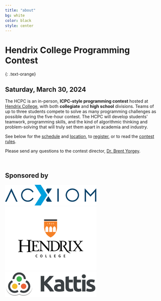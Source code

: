```yaml
---
title: "about"
bg: white
color: black
style: center
---
```


# Hendrix College Programming Contest
{: .text-orange}

## Saturday, March 30, 2024

The HCPC is an in-person, **ICPC-style programming contest** hosted at
[Hendrix College](https://www.hendrix.edu/), with both **collegiate**
and **high school** divisions.  Teams of up to three students compete
to solve as many programming challenges as possible during the
five-hour contest.  The HCPC will develop students' teamwork,
programming skills, and the kind of algorithmic thinking and
problem-solving that will truly set them apart in academia and
industry.

See below for the [schedule](#schedule) and [location](#location), to
[register](#registration), or to read the [contest rules](#rules).

Please send any questions to the contest director, [Dr. Brent
Yorgey](mailto:yorgey@hendrix.edu).

<br />

## Sponsored by

<a href="https://www.acxiom.com/"><img src="img/acxiom.png" width="300" /></a>
<a href="https://www.hendrix.edu/"><img src="img/Hendrix.png" width="300" /></a>
<a href="https://kattis.com/"><img src="img/kattis-transparent.png" width="300" /></a>
